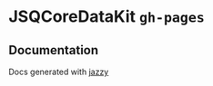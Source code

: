 # JSQCoreDataKit `gh-pages`

## Documentation

Docs generated with [jazzy](https://github.com/realm/jazzy)
